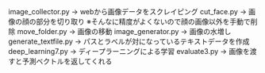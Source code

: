 image_collector.py -> webから画像データをスクレイピング
cut_face.py -> 画像の顔の部分を切り取り ※そんなに精度がよくないので顔の画像以外を手動で削除
move_folder.py -> 画像の移動
image_generator.py -> 画像の水増し
generate_textfile.py -> パスとラベルが対になっているテキストデータを作成
deep_learning7.py -> ディープラーニングによる学習
evaluate3.py -> 画像を渡すと予測ベクトルを返してくれる
